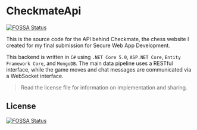 # CheckmateApi
[![FOSSA Status](https://app.fossa.com/api/projects/git%2Bgithub.com%2Fdamishra%2Fcheckmate-api.svg?type=shield)](https://app.fossa.com/projects/git%2Bgithub.com%2Fdamishra%2Fcheckmate-api?ref=badge_shield)


This is the source code for the API behind Checkmate, the chess
website I created for my final submission for Secure Web App Development.

This backend is written in `C#` using `.NET Core 5.0`, `ASP.NET Core`,
`Entity Framework Core`, and `MongoDB`. The main data pipeline uses a 
RESTful interface, while the game moves and chat messages are communicated 
via a WebSocket interface.

> Read the license file for information on implementation and sharing. 

## License
[![FOSSA Status](https://app.fossa.com/api/projects/git%2Bgithub.com%2Fdamishra%2Fcheckmate-api.svg?type=large)](https://app.fossa.com/projects/git%2Bgithub.com%2Fdamishra%2Fcheckmate-api?ref=badge_large)